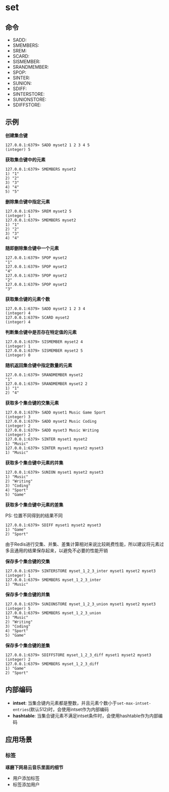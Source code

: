 # set

## 命令
* SADD:
* SMEMBERS:
* SREM:
* SCARD:
* SISMEMBER:
* SRANDMEMBER:
* SPOP:
* SINTER:
* SUNION: 
* SDIFF:
* SINTERSTORE:
* SUNIONSTORE:
* SDIFFSTORE:

## 示例

**创建集合键**
```
127.0.0.1:6379> SADD myset2 1 2 3 4 5
(integer) 5
```

**获取集合键中的元素**
```
127.0.0.1:6379> SMEMBERS myset2
1) "1"
2) "2"
3) "3"
4) "4"
5) "5"
```

**删除集合键中指定元素**
```
127.0.0.1:6379> SREM myset2 5
(integer) 1
127.0.0.1:6379> SMEMBERS myset2
1) "1"
2) "2"
3) "3"
4) "4"
```

**随即删除集合键中一个元素**
```
127.0.0.1:6379> SPOP myset2
"1"
127.0.0.1:6379> SPOP myset2
"4"
127.0.0.1:6379> SPOP myset2
"2"
127.0.0.1:6379> SPOP myset2
"3"
```


**获取集合键的元素个数**
```
127.0.0.1:6379> SADD myset2 1 2 3 4
(integer) 4
127.0.0.1:6379> SCARD myset2
(integer) 4
```

**判断集合键中是否存在特定值的元素**
```
127.0.0.1:6379> SISMEMBER myset2 4
(integer) 1
127.0.0.1:6379> SISMEMBER myset2 5
(integer) 0
```

**随机返回集合键中指定数量的元素**
```
127.0.0.1:6379> SRANDMEMBER myset2
"1"
127.0.0.1:6379> SRANDMEMBER myset2 2
1) "1"
2) "4"
```

**获取多个集合键的交集元素**
```
127.0.0.1:6379> SADD myset1 Music Game Sport
(integer) 3
127.0.0.1:6379> SADD myset2 Music Coding
(integer) 2
127.0.0.1:6379> SADD myset3 Music Writing
(integer) 2
127.0.0.1:6379> SINTER myset1 myset2 
1) "Music"
127.0.0.1:6379> SINTER myset1 myset2 myset3
1) "Music"
```

**获取多个集合键中元素的并集**
```
127.0.0.1:6379> SUNION myset1 myset2 myset3
1) "Music"
2) "Writing"
3) "Coding"
4) "Sport"
5) "Game"
```

**获取多个集合键中元素的差集**

PS: 位置不同得到的结果不同
```
127.0.0.1:6379> SDIFF myset1 myset2 myset3
1) "Game"
2) "Sport"
```


由于Redis进行交集、并集、差集计算相对来说比较耗费性能，所以建议将元素过多且通用的结果保存起来，以避免不必要的性能开销

**保存多个集合键的交集**
```
127.0.0.1:6379> SINTERSTORE myset_1_2_3_inter myset1 myset2 myset3
(integer) 1
127.0.0.1:6379> SMEMBERS myset_1_2_3_inter
1) "Music"
```

**保存多个集合键的并集**
```
127.0.0.1:6379> SUNIONSTORE myset_1_2_3_union myset1 myset2 myset3
(integer) 5
127.0.0.1:6379> SMEMBERS myset_1_2_3_union
1) "Music"
2) "Writing"
3) "Coding"
4) "Sport"
5) "Game"
```

**保存多个集合键的差集**
```
127.0.0.1:6379> SDIFFSTORE myset_1_2_3_diff myset1 myset2 myset3
(integer) 2
127.0.0.1:6379> SMEMBERS myset_1_2_3_diff
1) "Game"
2) "Sport"
```

## 内部编码
* **intset**: 当集合键内元素都是整数，并且元素个数小于`set-max-intset-entries`(默认512)时，会使用intset作为内部编码
* **hashtable**: 当集合键元素不满足intset条件时，会使用hashtable作为内部编码

## 应用场景

### 标签

**琢磨下网易云音乐里面的细节**

* 用户添加标签
* 标签添加用户

